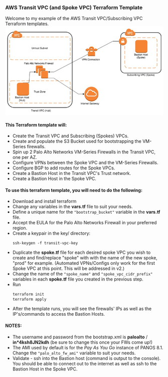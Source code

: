 ### AWS Transit VPC (and Spoke VPC) Terraform Template
Welcome to my example of the AWS Transit VPC/Subscribing VPC Terraform templates.
![Network Diagram](Transit-VPC-Network-Diagram.jpg "Network Diagram")

#### This Terraform template will:
- Create the Transit VPC and Subscribing (Spokes) VPCs.
- Create and populate the S3 Bucket used for bootstrapping the VM-Series firewalls.
- Spin up 2 Palo Alto Networks VM-Series Firewalls in the Transit VPC, one per AZ.
- Configure VPNs between the Spoke VPC and the VM-Series Firewalls.
- Configure BGP to add routes for the Spoke VPCs.
- Create a Bastion Host in the Transit VPC's Trust network.
- Create a Bastion Host in the Spoke VPC.

#### To use this terraform template, you will need to do the following:
- Download and install terraform
- Change any variables in the __vars.tf__ file to suit your needs.
- Define a unique name for the `"bootstrap_bucket"` variable in the __vars.tf__ file.
- Accept the EULA for the Palo Alto Networks Firewall in your preferred region.
- Create a keypair in the key/ directory:
  ```
  ssh-keygen -f transit-vpc-key
  ```
- Duplicate the __spoke.tf__ file for each desired spoke VPC you wish to create and find/replace
  "spoke" with with the name of the new spoke, "prod" for example. (Automated VPNs/Configs only
  work for the first Spoke VPC at this point. This will be addressed in v2.)
- Change the name of the `"spoke_name"` and `"spoke_vpc_cidr_prefix"` variables in each __spoke.tf__ file
  you created in the previous step.
- Run
  ```
  terraform init
  terraform apply
  ```
- After the template runs, you will see the firewalls' IPs as well as the IP's/commands to access the Bastion Hosts.

#### NOTES:
- The username and password from the bootstrap.xml is __paloalto__ / __in*4ksh8JN2kdh__ (be sure to change this once your FWs come up!)
- The AMI used by default is for the _Pay As You Go_ instance of PANOS 8.1. Change the `"palo_alto_fw_ami"` variable to suit your needs.
- Validate - ssh into the Bastion host (command is output to the console). You should be able to connect out to the internet as well as ssh to the Bastion Host in the Spoke VPC.
